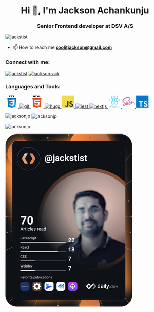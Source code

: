 <h1 align="center">Hi 👋, I'm Jackson Achankunju</h1>
<h3 align="center">Senior Frontend developer at DSV A/S</h3>

<p align="left"> <a href="https://twitter.com/jackstist" target="blank"><img src="https://img.shields.io/twitter/follow/jackstist?logo=twitter&style=for-the-badge" alt="jackstist" /></a> </p>

- 📫 How to reach me **coolitjackson@gmail.com**

<h3 align="left">Connect with me:</h3>
<p align="left">
<a href="https://twitter.com/jackstist" target="blank"><img align="center" src="https://raw.githubusercontent.com/rahuldkjain/github-profile-readme-generator/master/src/images/icons/Social/twitter.svg" alt="jackstist" height="30" width="40" /></a>
<a href="https://linkedin.com/in/jackson-ack" target="blank"><img align="center" src="https://raw.githubusercontent.com/rahuldkjain/github-profile-readme-generator/master/src/images/icons/Social/linked-in-alt.svg" alt="jackson-ack" height="30" width="40" /></a>
</p>

<h3 align="left">Languages and Tools:</h3>
<p align="left"> <a href="https://www.w3schools.com/css/" target="_blank" rel="noreferrer"> <img src="https://raw.githubusercontent.com/devicons/devicon/master/icons/css3/css3-original-wordmark.svg" alt="css3" width="40" height="40"/> </a> <a href="https://git-scm.com/" target="_blank" rel="noreferrer"> <img src="https://www.vectorlogo.zone/logos/git-scm/git-scm-icon.svg" alt="git" width="40" height="40"/> </a> <a href="https://www.w3.org/html/" target="_blank" rel="noreferrer"> <img src="https://raw.githubusercontent.com/devicons/devicon/master/icons/html5/html5-original-wordmark.svg" alt="html5" width="40" height="40"/> </a> <a href="https://gohugo.io/" target="_blank" rel="noreferrer"> <img src="https://api.iconify.design/logos-hugo.svg" alt="hugo" width="40" height="40"/> </a> <a href="https://developer.mozilla.org/en-US/docs/Web/JavaScript" target="_blank" rel="noreferrer"> <img src="https://raw.githubusercontent.com/devicons/devicon/master/icons/javascript/javascript-original.svg" alt="javascript" width="40" height="40"/> </a> <a href="https://jestjs.io" target="_blank" rel="noreferrer"> <img src="https://www.vectorlogo.zone/logos/jestjsio/jestjsio-icon.svg" alt="jest" width="40" height="40"/> </a> <a href="https://nextjs.org/" target="_blank" rel="noreferrer"> <img src="https://cdn.worldvectorlogo.com/logos/nextjs-2.svg" alt="nextjs" width="40" height="40"/> </a> <a href="https://reactjs.org/" target="_blank" rel="noreferrer"> <img src="https://raw.githubusercontent.com/devicons/devicon/master/icons/react/react-original-wordmark.svg" alt="react" width="40" height="40"/> </a> <a href="https://sass-lang.com" target="_blank" rel="noreferrer"> <img src="https://raw.githubusercontent.com/devicons/devicon/master/icons/sass/sass-original.svg" alt="sass" width="40" height="40"/> </a> <a href="https://www.typescriptlang.org/" target="_blank" rel="noreferrer"> <img src="https://raw.githubusercontent.com/devicons/devicon/master/icons/typescript/typescript-original.svg" alt="typescript" width="40" height="40"/> </a> </p>

<p><img align="left" src="https://github-readme-stats.vercel.app/api/top-langs?username=jacksonjp&show_icons=true&locale=en&layout=compact" alt="jacksonjp" /></p>

<p>&nbsp;<img align="center" src="https://github-readme-stats.vercel.app/api?username=jacksonjp&show_icons=true&locale=en" alt="jacksonjp" /></p>

<p><img align="center" src="https://github-readme-streak-stats.herokuapp.com/?user=jacksonjp&" alt="jacksonjp" /></p>

<a href="https://app.daily.dev/DailyDevTips"><img src="https://github.com/jacksonjp/jacksonjp/blob/master/devcard.svg" width="400" alt="Jackson Achankunju Dev Card"/></a>

